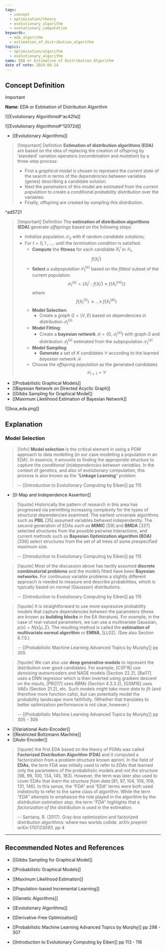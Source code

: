 ```yaml
---
tags:
  - concept
  - optimization/theory
  - evolutionary_algorithm
  - evolutionary_computation
keywords:
  - eda_algorithm
  - estimation_of_distribution_algorithm
topics:
  - optimization/algorithm
  - evolutionary_algorithm
name: EDA or Estimation of Distribution Algorithm
date of note: 2024-08-24
---
```


## Concept Definition

>[!important]
>**Name**: EDA or Estimation of Distribution Algorithm

![[Evolutionary Algorithms#^ac42fa]]

![[Evolutionary Algorithms#^12072d]]

- [[Evolutionary Algorithms]]

>[!important] Definition
>**Estimation of distribution algorithms (EDA)** are based on the idea of replacing the creation of offspring by ‘standard’ variation operators (*recombination* and *mutation*) by a three-step process:
>- First a *graphical model* is chosen to represent the *current state* of the search in terms of the *dependencies* between variables (genes) describing a candidate solution.
>- Next the *parameters* of this model are estimated from the *current population* to create a *conditional probability distribution* over the variables.
>- Finally, offspring are created by *sampling this distribution*.

^ad5721


>[!important] Definition
>The **estimation of distribution algorithms (EDA)** generate *offsprings* based on the following steps:
>- *Initialize* population $\mathcal{S}_{0}$ with $K$ random *candidate solutions*;
>- For $t= 0,\,1\,{,}\ldots{,}\,$ until the *termination condition* is satisfied:
>	- **Compute** the **fitness** for each candidate $X_{t}^{i}$ in $\mathcal{S}_{t}$, $$f(X_{t}^{i})$$
>	- **Select** a *subpopulation* $\mathcal{S}_{t}^{(s)}$ based on the *fittest* subset of the current population. $$\mathcal{S}_{t}^{(s)} = \left\{ X_{t}^{i}: f(X_{t}^{i}) \ge f(X_{t}^{(m)}) \right\}$$ where $$f(X_{t}^{(1)})  \,{\ge}\ldots{\ge}\, f(X_{t}^{(K)})$$
>	- **Model Selection**: 
>		- Create a *graph* $G = (V, E)$ based on dependencies in distribution $\mathcal{P}_{t}^{(s)}$
>	- **Model Fitting**: 
>		- Create a **bayesian network** $\mathcal{B} = (G, \mathcal{P}_{t}^{(s)})$ with graph $G$ and distribution $\mathcal{P}_{t}^{(s)}$ estimated from the subpopulation  $\mathcal{S}_{t}^{(s)}$
>	- **Model Sampling**:
>		- **Generate** a set of $K$ candidates $\mathcal{C}$ according to the learned *bayesian network* $\mathcal{B}$
>	- Choose the *offspring population* as the generated candidates $$\mathcal{S}_{t+1} = \mathcal{C}$$

- [[Probabilistic Graphical Models]]
- [[Bayesian Network on Directed Acyclic Graph]]
- [[Gibbs Sampling for Graphical Model]] 
- [[Maximum Likelihood Estimation of Bayesian Network]]

![[boa_eda.png]]


## Explanation

### Model Selection

>[!info]
>**Model selection** is the critical element in using a PGM approach to data modelling (in our case modelling a population in an EDA). In essence, it amounts to finding the *appropriate structure* to capture the *conditional (in)dependencies between variables*. In the context of genetics, and also of evolutionary computation, this process is also known as the “**Linkage Learning**” problem
>
>--  [[Introduction to Evolutionary Computing by Eiben]] pp 115

- [[I-Map and Independence Assertion]]

>[!quote]
>Historically the pattern of research in this area has progressed via permitting increasing complexity for the types of structural dependencies examined. The earliest univariate algorithms such as **PBIL** \[35\] assumed variables behaved independently. The second generation of EDAs such as **MIMIC** \[59\] and **BMDA** \[337\] selected structures from the possible pairwise interactions, and current methods such as **Bayesian Optimization algorithm (BOA)** \[336\] select structures from the set of all trees of some prespecified maximum size.
>
>-- [[Introduction to Evolutionary Computing by Eiben]] pp 115


>[!quote]
>Most of the discussion above has tacitly assumed **discrete combinatorial problems** and the models fitted have been **Bayesian networks**. For continuous variable problems a slightly different approach is needed to measure and describe probabilities, which is typically based on normal (Gaussian) distributions.
>
>-- [[Introduction to Evolutionary Computing by Eiben]] pp 115


>[!quote]
>It is straightforward to use more expressive probability models that capture dependencies between the parameters (these are known as **building blocks** in the EA literature). For example, in the case of real-valued parameters, we can use a multivariate Gaussian, $p(x) = N (x|\mu, \Sigma).$ The resulting method is called the **estimation of multivariate normal algorithm** or **EMNA**, [LL02]. (See also Section 6.7.5.)
>
>-- [[Probabilistic Machine Learning Advanced Topics by Murphy]] pp 305



>[!quote]
>We can also use **deep generative models** to represent the distribution over good candidates. For example, [CSF16] use *denoising autoencoders* and NADE models (Section 22.2), [Bal17] uses a DNN regressor which is then inverted using gradient descent on the inputs, [PRG17] uses *RBMs* (Section 4.3.3.2), [GSM18] uses *VAEs* (Section 21.2), etc. Such models might *take more data to fit* (and therefore more function calls), but can potentially model the probability landscape more faithfully. (Whether that translates to better optimization performance is not clear, however.)
>
>-- [[Probabilistic Machine Learning Advanced Topics by Murphy]] pp 305 - 306

- [[Variational Auto-Encoder]]
- [[Restricted Boltzmann Machine]]
- [[Auto-Encoder]]


>[!quote]
>the first EDA based on the theory of PGMs was called **Factorized Distribution Algorithm (FDA)** and it computed a factorization from a problem structure known apriori. In the field of **EDAs**, the term FDA was initially used to refer to *EDAs* that learned only the parameters of the probabilistic models and not the structure [98, 99, 100, 134, 145, 183]. However, the term was later also used to cover EDAs that *learn the structure from data* [81, 97, 104, 108, 109, 131, 146]. In this sense, the “FDA” and “EDA” terms were both used indistinctly to refer to the same class of algorithm. While the term “*EDA*” attempts to emphasize the role played in the algorithm by the *distribution estimation step*, the term “*FDA*” highlights that a *factorization of the distribution* is used in the estimation.
>
>-- Santana, R. (2017). Gray-box optimization and factorized distribution algorithms: where two worlds collide. _arXiv preprint arXiv:1707.03093_. pp 4



-----------
##  Recommended Notes and References


- [[Gibbs Sampling for Graphical Model]] 
- [[Probabilistic Graphical Models]]
- [[Maximum Likelihood Estimation]]

- [[Population-based Incremental Learning]]
- [[Genetic Algorithms]]
- [[Evolutionary Algorithms]]
- [[Derivative-Free Optimization]]

- [[Probabilistic Machine Learning Advanced Topics by Murphy]] pp 298 - 307
- [[Introduction to Evolutionary Computing by Eiben]] pp 113 - 116